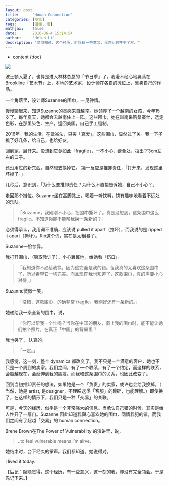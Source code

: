 ```yaml
---
layout: post
title:      "Human Connection"
categories: [随笔]
tags:       [温暖, 悟]
mathjax:    false
date:       2016-06-4 15:14:54
author:     "Helen Li"
description: "隐隐知道，这个经历，对我有一些意义，虽然此刻并不了然。"
---
```


* content
{:toc}


<img src="http://image.helenysli.top/helenysli160604-Suzanne-Watzman-Scarf.jpg" style="PADDING-RIGHT: 8px">

波士顿入夏了，也算是进入林林总总的「节日季」了。我漫不经心地晃荡在Brookline「艺术节」上，本地的艺术家、设计师在各自的摊位上，售卖自己的作品。

一个角落里，设计师Suzanne的围巾，一见钟情。

慢慢聊起来，知道Suzanne的灵感来自越南。她领养了一个越南的女孩，今年15岁了。每年夏天，她都会去越南住上一阵。这些围巾，她在越南采购桑蚕丝，选定色彩，在那里染色、生产，运回美国，自己手工缝制。

2016年，我的生活，在做减法，只买「真爱」。这些围巾，显然过了关。我一下子挑了好几条，给自己，也给好友。

回到家，展开来。没想到它竟如此「fragile」，一不小心，缝合处，拉出了3cm左右的口子。

还没用过的新东西，自然想去换掉它。
第一反应是推卸责任，「打开来，发现这里坏掉了。」

几秒后，意识到，「为什么要推卸责任？为什么不直接告诉她，自己不小心？」

走回那个摊位。Suzanne坐在高脚凳上，喝着一听饮料，饶有趣味地看着不远处的乐队。

> 「Suzanne，我刚刚不小心，把围巾撕坏了。真是没想到，这条围巾这么 fragile。不知道你能不能帮我换一条新的？」

必须得承认，我用词不准确，应该说 pulled it apart（拉坏），而我说的是 ripped it apart（撕坏）。Rip这个词，实在是太粗暴了。

Suzanne一脸惊异。

我打开围巾，（吸取教训了），小心翼翼地，给她看「伤口」。

> 「我知道你不必给我换，因为这完全是我的错。但我真的太喜欢这条围巾了，所以希望它一切完美。而且现在我也知道了，这款围巾，真的需要小心对待。」

Suzanne微微一笑，

> 「没错，这款围巾，的确非常 fragile。我刚好还有一条新的。」

她递给我一条全新的围巾，说，

> 「你可以帮我一个忙吗？当你在中国的朋友，戴上我的围巾时，能不能让她们拍个照片，在真正「中国」的背景里？

我也笑了， 认真的，

> 「一定。」

我感觉，这一刻，整个 dynamics 都改变了。我不只是一个满意的客户，她也不只是一个周到的卖家。我们之间，有了一个联系，有了一个约定，而这样的联系，会超越现在，会延伸到我的朋友。而我和这条围巾的关系，也因此改变了。

回到当初推卸责任的想法，如果她是一个「负责」的卖家，或许也会给我换掉。（ 当然，她是 artist, 是designer，不理睬这类「客服」的琐碎，也能理解。）即使换了，在这样的情形下，我们只是一种「交易」的关联。

可是，今天的经历，似乎是一个非常强大的信息。当承认自己错的时候，其实是给人性开了一扇门。Suzanne 因此知道我真心喜欢她的围巾，同情我犯的错，而我们之间有了超越「交易」的 human connection。

Brene Brown在The Power of Vulnerability 的演讲里，说，

> ..to feel vulnerable means I’m alive.

她结束时，台下经久的掌声。我们都知道，她说得对。

I lived it today.

【后记：隐隐觉得，这个经历，有一些意义，这一刻的我，却没有完全领会。于是先记下来。】



